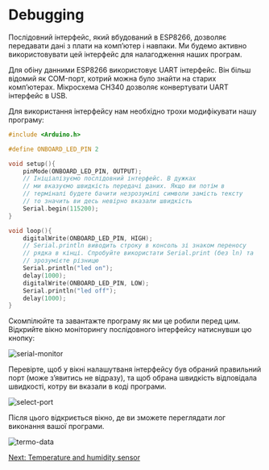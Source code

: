 # Debugging

Послідовний інтерфейс, який вбудований в ESP8266, дозволяє передавати дані з плати на комп’ютер і навпаки. Ми будемо активно використовувати цей інтерфейс для налагодження наших програм.

Для обіну данними ESP8266 використовує UART інтерфейс. Він більш відомий як COM-порт, котрий можна було знайти на старих комп’ютерах. Мікросхема CH340 дозволяє конвертувати UART інтерфейс в USB.

Для використання інтерфейсу нам необхідно трохи модифікувати нашу програму:

```c++
#include <Arduino.h>

#define ONBOARD_LED_PIN 2

void setup(){
    pinMode(ONBOARD_LED_PIN, OUTPUT);
    // Ініціалізуємо послідовний інтерфейс. В дужках
    // ми вказуємо швидкість передачі даних. Якщо ви потім в
    // терміналі будете бачити незрозумілі символи замість тексту
    // то значить ви десь невірно вказали швидкість
    Serial.begin(115200);
}

void loop(){
    digitalWrite(ONBOARD_LED_PIN, HIGH);
    // Serial.println виводить строку в консоль зі знаком переносу
    // рядка в кінці. Спробуйте використати Serial.print (без ln) та
    // зрозумієте різницю
    Serial.println("led on");
    delay(1000);
    digitalWrite(ONBOARD_LED_PIN, LOW);
    Serial.println("led off");
    delay(1000);
}
```

Скомпілюйте та завантажте програму як ми це робили перед цим. Відкрийте вікно моніторингу послідовного інтерфейсу натиснувши цю кнопку:

![serial-monitor](https://github.com/snipter/firebase-iot-codelab/blob/master/docs/assets/image24.png)

Перевірте, щоб у вікні налашутваня інтерфейсу був обраний правильний порт (може з’явитись не відразу), та щоб обрана швидкість відповідала швидкості, котру ви вказали в коді програми.

![select-port](https://github.com/snipter/firebase-iot-codelab/blob/master/docs/assets/image7.png)

Після цього відкриється вікно, де ви зможете переглядати лог виконання вашої програми.

![termo-data](https://github.com/snipter/firebase-iot-codelab/blob/master/docs/assets/image17.png)

[Next: Temperature and humidity sensor](03-temperature-and-humidity-sensor.md)
